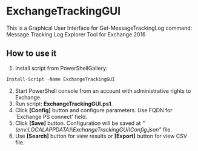 # ExchangeTrackingGUI
This is a Graphical User Interface for Get-MessageTrackingLog command: Message Tracking Log Explorer Tool for Exchange 2016

## How to use it
1. Install script from PowerShellGallery:
  ```powershell
  Install-Script -Name ExchangeTrackingGUI
  ```
2. Start PowerShell console from an account with administrative rights to Exchange.
3. Run script: **ExchangeTrackingGUI.ps1**.
4. Click **[Config]** button and configure parameters. Use FQDN for 'Exchange PS connect' field.
5. Click **[Save]** button. Configuration will be saved at _"$($env:LOCALAPPDATA)\ExchangeTrackingGUI\Config.json"_ file.
6. Use **[Search]** button for view results or **[Export]** button for view CSV file.
